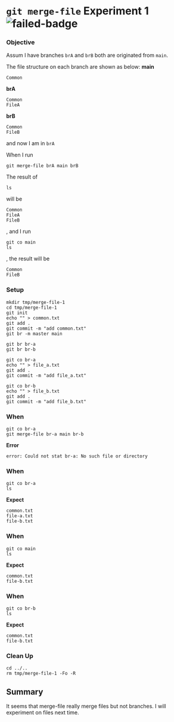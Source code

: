 # `git merge-file` Experiment 1 ![failed-badge]
### Objective
Assum I have branches `brA` and `brB` both are originated from `main`.

The file structure on each branch are shown as below:
**main**
```
Common
```
**brA**
```
Common
FileA
```
**brB**
```
Common
FileB
```
and now I am in `brA`

When I run
```pwsh
git merge-file brA main brB
```
The result of 
```pwsh
ls
```
will be
```
Common
FileA
FileB
```
, and I run
```pwsh
git co main
ls
```
, the result will be
```
Common
FileB
```
### Setup
```pwsh
mkdir tmp/merge-file-1
cd tmp/merge-file-1
git init
echo "" > common.txt
git add .
git commit -m "add common.txt"
git br -m master main

git br br-a
git br br-b

git co br-a
echo "" > file_a.txt
git add .
git commit -m "add file_a.txt"

git co br-b
echo "" > file_b.txt
git add .
git commit -m "add file_b.txt"
```
### When
```pwsh
git co br-a
git merge-file br-a main br-b
```
**Error**
```
error: Could not stat br-a: No such file or directory
```
### When
```
git co br-a
ls
```
**Expect**
```
common.txt
file-a.txt
file-b.txt
```
### When
```
git co main
ls
```
**Expect**
```
common.txt
file-b.txt
```
### When
```
git co br-b
ls
```
**Expect**
```
common.txt
file-b.txt
```
### Clean Up
```pwsh
cd ../..
rm tmp/merge-file-1 -Fo -R
```
## Summary
It seems that merge-file really merge files but not branches. I will experiment on files next time.

[failed-badge]: https://img.shields.io/badge/failed-red